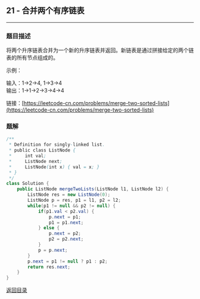 ## **21 - 合并两个有序链表**
--------------------------

### **题目描述**
将两个升序链表合并为一个新的升序链表并返回。新链表是通过拼接给定的两个链表的所有节点组成的。 

示例：

输入：1->2->4, 1->3->4  
输出：1->1->2->3->4->4


链接：[https://leetcode-cn.com/problems/merge-two-sorted-lists](https://leetcode-cn.com/problems/merge-two-sorted-lists)



### **题解**
``` java
/**
 * Definition for singly-linked list.
 * public class ListNode {
 *     int val;
 *     ListNode next;
 *     ListNode(int x) { val = x; }
 * }
 */
class Solution {
    public ListNode mergeTwoLists(ListNode l1, ListNode l2) {
        ListNode res = new ListNode(0);
        ListNode p = res, p1 = l1, p2 = l2;
        while(p1 != null && p2 != null) {
            if(p1.val < p2.val) {
                p.next = p1;
                p1 = p1.next;
            } else {
                p.next = p2;
                p2 = p2.next;
            }
            p = p.next;
        }
        p.next = p1 != null ? p1 : p2;
        return res.next;
    }
}
```


[返回目录](https://maxwell-l.github.io/WriteSomething/something/leetcode)